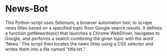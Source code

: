 # News-Bot
This Python script uses Selenium, a browser automation tool, to scrape news titles based on a specified topic from Google search results. It defines a function getNews(topic) that launches a Chrome WebDriver, navigates to Google, and performs a search combining the given topic with the word 'News.' The script then locates the news titles using a CSS selector and writes them into a file named "title.txt." 
